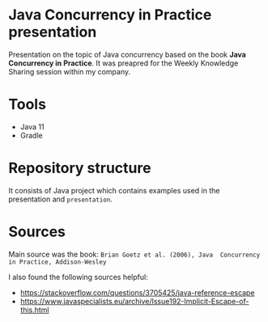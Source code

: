 # Java Concurrency in Practice presentation
Presentation on the topic of Java concurrency based on the book **Java Concurrency in Practice**. It was preapred for the Weekly Knowledge Sharing session within my company.

# Tools

* Java 11
* Gradle

# Repository structure

It consists of Java project which contains examples used in the presentation and `presentation`.

# Sources

Main source was the book:
`Brian Goetz et al. (2006), Java  Concurrency in Practice, Addison-Wesley`

I also found the following sources helpful:
* https://stackoverflow.com/questions/3705425/java-reference-escape
* https://www.javaspecialists.eu/archive/Issue192-Implicit-Escape-of-this.html
